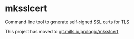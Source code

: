 # mksslcert
Command-line tool to generate self-signed SSL certs for TLS

This project has moved to [git.mills.io/prologic/mksslcert](https://git.mills.io/prologic/mksslcert)
